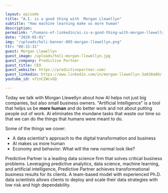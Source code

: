 ```yaml
---

layout: episode
title: "A.I. is a good thing with  Morgan Llewellyn"
subtitle: "How machine learning make us more human"
description: 
permalink: "/humans-of-linkedin/ai-is-a-good-thing-with-morgan-llewellyn/"
date: "2020-05-01"
img: "/uploads/holi-banner-005-morgan-llewellyn.png"
ttr: "00:15:31"
guest: Morgan Llewellyn
guest_image: /uploads/holi-morgan-llewellyn.jpg
guest_company: Predictive Partner
guest_title: CEO
guest_website: https://predictivepartner.com/
guest_linkedin: https://www.linkedin.com/in/morgan-llewellyn-3a838a89/
youtube_id: vf1nCIWcvGQ

---
```


Today we talk with Morgan Llewellyn about how AI helps not just big companies, but also small business owners. "Artificial Intelligence" is a tool that helps us be **more human** and do better work and not about putting people out of work. AI eliminates the mundane tasks that waste our time so that we can do the things that humans were meant to do.

Some of the things we cover:

- A data scientist's approach to the digital transformation and business
- AI makes us more human
- Economy and behavior: What will the new normal look like?

Predictive Partner is a leading data science firm that solves critical business problems. Leveraging predictive analytics, data science, machine learning, and artificial intelligence, Predictive Partner achieves transformational business results for its clients. A team-based model with experienced Ph.D. data scientists allows clients to deploy and scale their data strategies with low risk and high dependability.